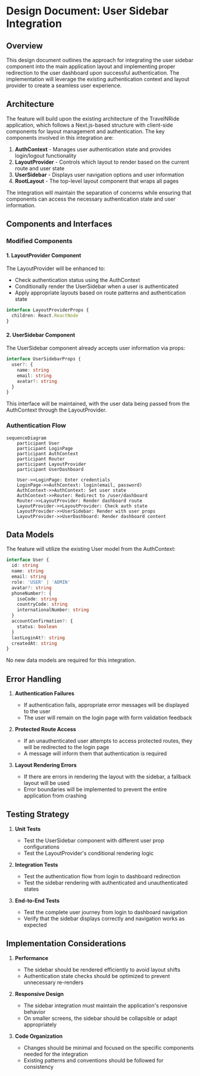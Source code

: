 # Design Document: User Sidebar Integration

## Overview

This design document outlines the approach for integrating the user sidebar component into the main application layout and implementing proper redirection to the user dashboard upon successful authentication. The implementation will leverage the existing authentication context and layout provider to create a seamless user experience.

## Architecture

The feature will build upon the existing architecture of the TravelNRide application, which follows a Next.js-based structure with client-side components for layout management and authentication. The key components involved in this integration are:

1. **AuthContext** - Manages user authentication state and provides login/logout functionality
2. **LayoutProvider** - Controls which layout to render based on the current route and user state
3. **UserSidebar** - Displays user navigation options and user information
4. **RootLayout** - The top-level layout component that wraps all pages

The integration will maintain the separation of concerns while ensuring that components can access the necessary authentication state and user information.

## Components and Interfaces

### Modified Components

#### 1. LayoutProvider Component

The LayoutProvider will be enhanced to:
- Check authentication status using the AuthContext
- Conditionally render the UserSidebar when a user is authenticated
- Apply appropriate layouts based on route patterns and authentication state

```typescript
interface LayoutProviderProps {
  children: React.ReactNode
}
```

#### 2. UserSidebar Component

The UserSidebar component already accepts user information via props:

```typescript
interface UserSidebarProps {
  user?: {
    name: string
    email: string
    avatar?: string
  }
}
```

This interface will be maintained, with the user data being passed from the AuthContext through the LayoutProvider.

### Authentication Flow

```mermaid
sequenceDiagram
    participant User
    participant LoginPage
    participant AuthContext
    participant Router
    participant LayoutProvider
    participant UserDashboard
    
    User->>LoginPage: Enter credentials
    LoginPage->>AuthContext: login(email, password)
    AuthContext->>AuthContext: Set user state
    AuthContext->>Router: Redirect to /user/dashboard
    Router->>LayoutProvider: Render dashboard route
    LayoutProvider->>LayoutProvider: Check auth state
    LayoutProvider->>UserSidebar: Render with user props
    LayoutProvider->>UserDashboard: Render dashboard content
```

## Data Models

The feature will utilize the existing User model from the AuthContext:

```typescript
interface User {
  id: string
  name: string
  email: string
  role: 'USER' | 'ADMIN'
  avatar?: string
  phoneNumber?: {
    isoCode: string
    countryCode: string
    internationalNumber: string
  }
  accountConfirmation?: {
    status: boolean
  }
  lastLoginAt?: string
  createdAt: string
}
```

No new data models are required for this integration.

## Error Handling

1. **Authentication Failures**
   - If authentication fails, appropriate error messages will be displayed to the user
   - The user will remain on the login page with form validation feedback

2. **Protected Route Access**
   - If an unauthenticated user attempts to access protected routes, they will be redirected to the login page
   - A message will inform them that authentication is required

3. **Layout Rendering Errors**
   - If there are errors in rendering the layout with the sidebar, a fallback layout will be used
   - Error boundaries will be implemented to prevent the entire application from crashing

## Testing Strategy

1. **Unit Tests**
   - Test the UserSidebar component with different user prop configurations
   - Test the LayoutProvider's conditional rendering logic

2. **Integration Tests**
   - Test the authentication flow from login to dashboard redirection
   - Test the sidebar rendering with authenticated and unauthenticated states

3. **End-to-End Tests**
   - Test the complete user journey from login to dashboard navigation
   - Verify that the sidebar displays correctly and navigation works as expected

## Implementation Considerations

1. **Performance**
   - The sidebar should be rendered efficiently to avoid layout shifts
   - Authentication state checks should be optimized to prevent unnecessary re-renders

2. **Responsive Design**
   - The sidebar integration must maintain the application's responsive behavior
   - On smaller screens, the sidebar should be collapsible or adapt appropriately

3. **Code Organization**
   - Changes should be minimal and focused on the specific components needed for the integration
   - Existing patterns and conventions should be followed for consistency